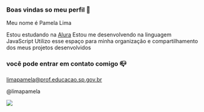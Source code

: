 ### Boas vindas so meu perfil 💙

Meu nome é Pamela Lima

Estou estudando na [Alura](https://www.alura.com.br)
Estou me desenvolvendo na linguagem JavaScript
Utilizo esse espaço para minha organização e compartilhamento dos meus projetos desenvolvidos

### você pode entrar em contato comigo 📪

limapamela@prof.educacao.sp.gov.br

@limapamela

![](https://media1.tenor.com/m/opEBWw0uddoAAAAC/umm.gif)
